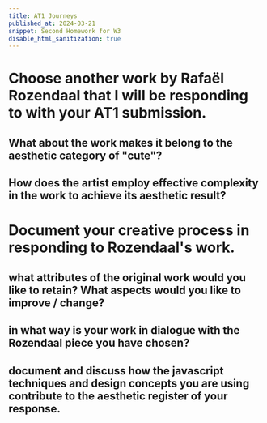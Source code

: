 ```yaml
---
title: AT1 Journeys
published_at: 2024-03-21
snippet: Second Homework for W3
disable_html_sanitization: true
---
```


# Choose another work by Rafaël Rozendaal that I will be responding to with your AT1 submission.

## What about the work makes it belong to the aesthetic category of "cute"?
## How does the artist employ effective complexity in the work to achieve its aesthetic result?

# Document your creative process in responding to Rozendaal's work.

## what attributes of the original work would you like to retain? What aspects would you like to improve / change?
## in what way is your work in dialogue with the Rozendaal piece you have chosen?
## document and discuss how the javascript techniques and design concepts you are using contribute to the aesthetic register of your response.